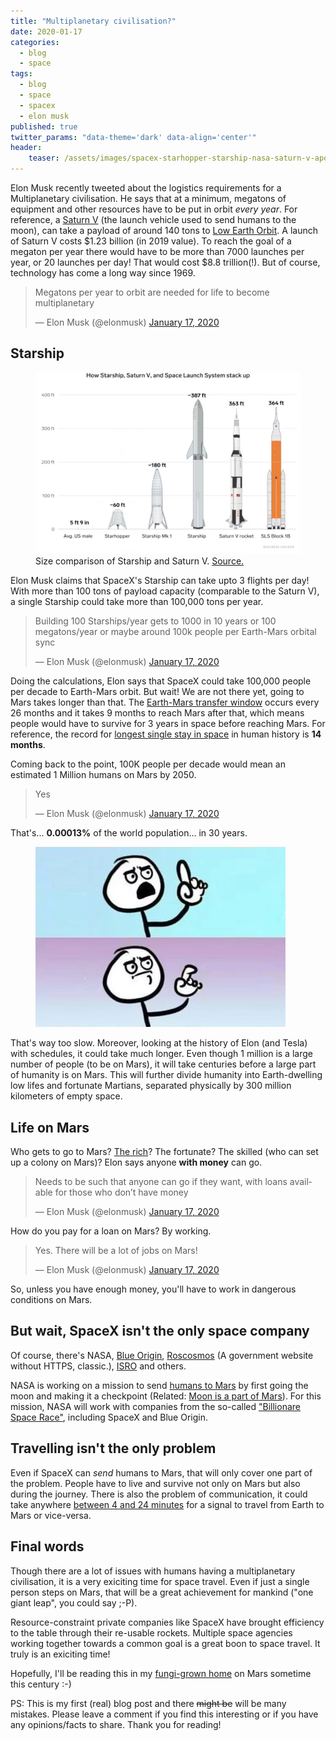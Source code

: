 ```yaml
---
title: "Multiplanetary civilisation?"
date: 2020-01-17
categories:
  - blog
  - space
tags:
  - blog
  - space
  - spacex
  - elon musk
published: true
twitter_params: "data-theme='dark' data-align='center'"
header:
    teaser: /assets/images/spacex-starhopper-starship-nasa-saturn-v-apollo-mk1-height-comparison.webp
---
```


Elon Musk recently tweeted about the logistics requirements for a Multiplanetary civilisation.
He says that at a minimum, megatons of equipment and other resources have to be put in orbit *every year*.
For reference, a [Saturn V](https://en.wikipedia.org/wiki/Saturn_V) (the launch vehicle used to send humans to the moon),
can take a payload of around 140 tons to [Low Earth Orbit](https://en.wikipedia.org/wiki/Low_Earth_orbit).
A launch of Saturn V costs $1.23 billion (in 2019 value). To reach the goal of a megaton per year there would have to be more than
7000 launches per year, or 20 launches per day! That would cost $8.8 trillion(!).
But of course, technology has come a long way since 1969.

<blockquote class="twitter-tweet" {{ page.twitter_params }}><p lang="en" dir="ltr">Megatons per year to orbit are needed for life to become multiplanetary</p>&mdash; Elon Musk (@elonmusk) <a href="https://twitter.com/elonmusk/status/1217986505513172992?ref_src=twsrc%5Etfw">January 17, 2020</a></blockquote> <script async src="https://platform.twitter.com/widgets.js" charset="utf-8"></script>

## Starship

<figure>
  <img src="/assets/images/spacex-starhopper-starship-nasa-saturn-v-apollo-mk1-height-comparison.webp" />
  <figcaption>Size comparison of Starship and Saturn V. <a href="https://www.businessinsider.com/elon-musk-spacex-starship-mars-rocket-spaceship-next-generation-diameter-2019-8/commerce-on-business-insider">Source.</a></figcaption>
</figure>

Elon Musk claims that SpaceX's Starship can take upto 3 flights per day! With more than 100 tons of payload capacity (comparable to the Saturn V), a single Starship could take more than 100,000 tons per year.

<blockquote class="twitter-tweet" {{ page.twitter_params }}><p lang="en" dir="ltr">Building 100 Starships/year gets to 1000 in 10 years or 100 megatons/year or maybe around 100k people per Earth-Mars orbital sync</p>&mdash; Elon Musk (@elonmusk) <a href="https://twitter.com/elonmusk/status/1217990326867988480?ref_src=twsrc%5Etfw">January 17, 2020</a></blockquote> <script async src="https://platform.twitter.com/widgets.js" charset="utf-8"></script>

Doing the calculations, Elon says that SpaceX could take 100,000 people per decade to Earth-Mars orbit.
But wait! We are not there yet, going to Mars takes longer than that. The [Earth-Mars transfer window](https://en.wikipedia.org/wiki/Hohmann_transfer_orbit) occurs every 26 months and it takes 9 months to reach Mars after that,
which means people would have to survive for 3 years in space before reaching Mars. For reference,
the record for [longest single stay in space](https://en.wikipedia.org/wiki/Valeri_Polyakov) in human history is **14 months**.

Coming back to the point, 100K people per decade would mean an estimated 1 Million humans on Mars by 2050.

<blockquote class="twitter-tweet" {{ page.twitter_params }}><p lang="und" dir="ltr">Yes</p>&mdash; Elon Musk (@elonmusk) <a href="https://twitter.com/elonmusk/status/1217990910052458497?ref_src=twsrc%5Etfw">January 17, 2020</a></blockquote> <script async src="https://platform.twitter.com/widgets.js" charset="utf-8"></script>

That's... **0.00013%** of the world population... in 30 years.
<figure>
 <img src="/assets/images/uh-meme.webp" />
</figure>
That's way too slow. Moreover, looking at the history of Elon (and Tesla)
with schedules, it could take much longer. Even though 1 million is a large number of people (to be on Mars), it will take centuries
before a large part of humanity is on Mars. This will further divide humanity into Earth-dwelling low lifes and fortunate
Martians, separated physically by 300 million kilometers of empty space.

## Life on Mars

Who gets to go to Mars? [The rich](https://en.wikipedia.org/wiki/DearMoon_project)? The fortunate? The skilled (who can set up a colony on Mars)?
Elon says anyone **with money** can go.

<blockquote class="twitter-tweet" {{ page.twitter_params }}><p lang="en" dir="ltr">Needs to be such that anyone can go if they want, with loans available for those who don’t have money</p>&mdash; Elon Musk (@elonmusk) <a href="https://twitter.com/elonmusk/status/1217991853615677440?ref_src=twsrc%5Etfw">January 17, 2020</a></blockquote> <script async src="https://platform.twitter.com/widgets.js" charset="utf-8"></script>

How do you pay for a loan on Mars? By working.

<blockquote class="twitter-tweet" {{ page.twitter_params }}><p lang="en" dir="ltr">Yes. There will be a lot of jobs on Mars!</p>&mdash; Elon Musk (@elonmusk) <a href="https://twitter.com/elonmusk/status/1217992175452995584?ref_src=twsrc%5Etfw">January 17, 2020</a></blockquote> <script async src="https://platform.twitter.com/widgets.js" charset="utf-8"></script>

So, unless you have enough money, you'll have to work in dangerous conditions on Mars.

## But wait, SpaceX isn't the only space company

Of course, there's NASA, [Blue Origin](https://www.blueorigin.com/), [Roscosmos](http://en.roscosmos.ru/)
(A government website without HTTPS, classic.), [ISRO](https://www.isro.gov.in/) and others.

NASA is working on a mission to send [humans to Mars](https://www.nasa.gov/topics/moon-to-mars/overview) by first going the moon and making it a checkpoint (Related: [Moon is a part of Mars](https://twitter.com/realDonaldTrump/status/1137051097955102720)).
For this mission, NASA will work with companies from the so-called ["Billionare Space Race"](https://en.wikipedia.org/wiki/Billionaire_space_race), including SpaceX and Blue Origin.

## Travelling isn't the only problem

Even if SpaceX can *send* humans to Mars, that will only cover one part of the problem. People have to live and survive not only on Mars
but also during the journey.
There is also the problem of communication, it could take anywhere [between 4 and 24 minutes](http://blogs.esa.int/mex/2012/08/05/time-delay-between-mars-and-earth/) for a signal to travel from Earth to Mars or vice-versa.

## Final words

Though there are a lot of issues with humans having a multiplanetary civilisation, it is a very exiciting time for space travel.
Even if just a single person steps on Mars, that will be a great achievement for mankind ("one giant leap", you could say ;-P).

Resource-constraint private companies like SpaceX have brought efficiency to the table through their re-usable rockets.
Multiple space agencies working together towards a common goal is a great boon to space travel. It truly is an exiciting time!

Hopefully, I'll be reading this in my [fungi-grown home](https://www.cnet.com/news/nasas-mars-habitats-could-be-made-from-surprising-material-fungi/) on Mars sometime this century :-)

PS: This is my first (real) blog post and there ~~might be~~ will be many mistakes. Please leave a comment if you find this interesting
or if you have any opinions/facts to share. Thank you for reading!

